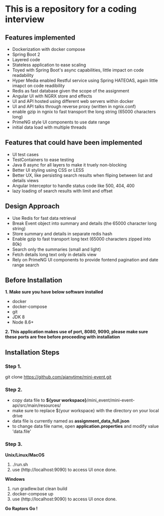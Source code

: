 # This is a repository for a coding interview

## Features implemented

- Dockerization with docker compose
- Spring Boot 2
- Layered code
- Stateless application to ease scaling
- Toyed with Spring Boot's async capabilities, little impact on code readability
- Hyper Media enabled Restful service using Spring HATEOAS, again little imapct on code readibility
- Redis as fast database given the scope of the assignment
- Angular UI with NGRX store and effects
- UI and API hosted using different web servers within docker
- UI and API talks through reverse proxy (written in ngnix.conf)
- enable gzip in ngnix to fast transport the long string (65000 characters long)
- PrimeNG style UI components to use date range
- initial data load with multiple threads

## Features that could have been implemented

- UI test cases
- TestContainers to ease testing
- Java 8 async for all layers to make it truely non-blocking
- Better UI styling using CSS or LESS
- Better UX, like persisting search results when fliping between list and details views
- Angular Interceptor to handle status code like 500, 404, 400
- lazy loading of search results with limit and offset

## Design Approach

- Use Redis for fast data retrieval
- Break Event object into summary and details (the 65000 character long string)
- Store summary and details in separate redis hash
- Enable gzip to fast transport long text (65000 characters zipped into 80k)
- Search only the summaries (small and light)
- Fetch details long text only in details view
- Rely on PrimeNG UI components to provide fontend pagination and date range search


## Before Installation

 **1. Make sure you have below software installed**
 - docker
 - docker-compose 
 - git
 - JDK 8
 - Node 8.6+
 
**2. This application makes use of port, 8080, 9090, please make sure these ports are free before proceeding with installation**


## Installation Steps

### Step 1. 
git clone https://github.com/ajanytime/mini-event.git

### Step 2. 
- copy data file to  **${your workspace}**/mini_event/mini-event-api/src/main/resources/
- make sure to replace ${your workspace} with the directory on your local drive
- data file is currently named as **assignment_data_full.json** 
- to change data file name, open **application.properties** and modify value 'data.file'

### Step 3.

**Unix/Linux/MacOS**
1. ./run.sh  
2. use (http://localhost:9090) to access UI once done.

**Windows**
1. run gradlew.bat clean build 
2. docker-compose up
3. use (http://localhost:9090) to access UI once done.



**Go Raptors Go !**
